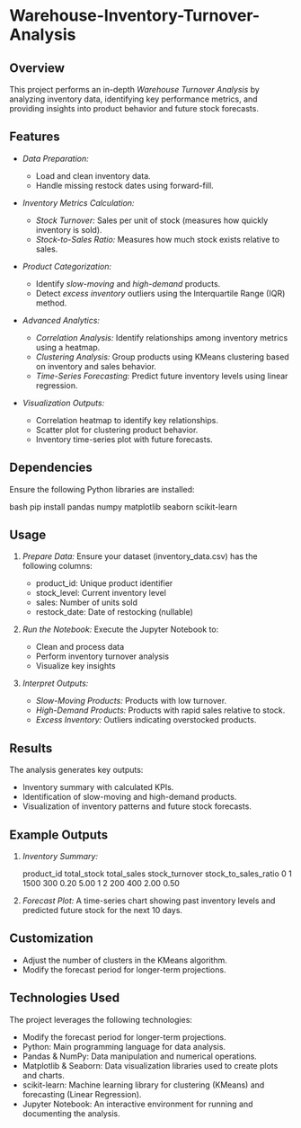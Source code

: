 # Warehouse-Inventory-Turnover-Analysis

## Overview

This project performs an in-depth *Warehouse Turnover Analysis* by analyzing inventory data, identifying key performance metrics, and providing insights into product behavior and future stock forecasts.

## Features

- *Data Preparation:*

  - Load and clean inventory data.
  - Handle missing restock dates using forward-fill.

- *Inventory Metrics Calculation:*

  - *Stock Turnover:* Sales per unit of stock (measures how quickly inventory is sold).
  - *Stock-to-Sales Ratio:* Measures how much stock exists relative to sales.

- *Product Categorization:*

  - Identify *slow-moving* and *high-demand* products.
  - Detect *excess inventory* outliers using the Interquartile Range (IQR) method.

- *Advanced Analytics:*

  - *Correlation Analysis:* Identify relationships among inventory metrics using a heatmap.
  - *Clustering Analysis:* Group products using KMeans clustering based on inventory and sales behavior.
  - *Time-Series Forecasting:* Predict future inventory levels using linear regression.

- *Visualization Outputs:*

  - Correlation heatmap to identify key relationships.
  - Scatter plot for clustering product behavior.
  - Inventory time-series plot with future forecasts.

## Dependencies

Ensure the following Python libraries are installed:

bash
pip install pandas numpy matplotlib seaborn scikit-learn


## Usage

1. *Prepare Data:* Ensure your dataset (inventory_data.csv) has the following columns:

   - product_id: Unique product identifier
   - stock_level: Current inventory level
   - sales: Number of units sold
   - restock_date: Date of restocking (nullable)

2. *Run the Notebook:* Execute the Jupyter Notebook to:

   - Clean and process data
   - Perform inventory turnover analysis
   - Visualize key insights

3. *Interpret Outputs:*

   - *Slow-Moving Products:* Products with low turnover.
   - *High-Demand Products:* Products with rapid sales relative to stock.
   - *Excess Inventory:* Outliers indicating overstocked products.

## Results

The analysis generates key outputs:

- Inventory summary with calculated KPIs.
- Identification of slow-moving and high-demand products.
- Visualization of inventory patterns and future stock forecasts.

## Example Outputs

1. *Inventory Summary:*


   product_id  total_stock  total_sales  stock_turnover  stock_to_sales_ratio
0           1        1500         300           0.20                5.00
1           2         200         400           2.00                0.50


2. *Forecast Plot:*
   A time-series chart showing past inventory levels and predicted future stock for the next 10 days.

## Customization

- Adjust the number of clusters in the KMeans algorithm.
- Modify the forecast period for longer-term projections.

## Technologies Used
The project leverages the following technologies:
- Modify the forecast period for longer-term projections.
- Python: Main programming language for data analysis.
- Pandas & NumPy: Data manipulation and numerical operations.
- Matplotlib & Seaborn: Data visualization libraries used to create plots and charts.
- scikit-learn: Machine learning library for clustering (KMeans) and forecasting (Linear Regression).
- Jupyter Notebook: An interactive environment for running and documenting the analysis.

